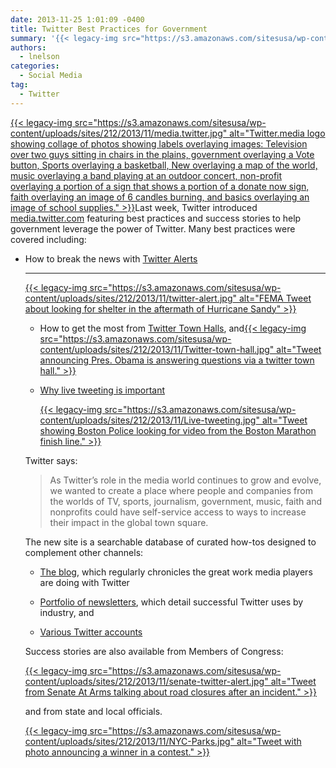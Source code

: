 ```yaml
---
date: 2013-11-25 1:01:09 -0400
title: Twitter Best Practices for Government
summary: '{{< legacy-img src="https://s3.amazonaws.com/sitesusa/wp-content/uploads/sites/212/2013/11/media.twitter.jpg" alt="Twitter.media logo showing collage of photos showing labels overlaying images: Television over two guys sitting in chairs in the plains, government overlaying a Vote button, Sports overlaying a basketball, New overlaying a map of the world, music overlaying a band playing at an outdoor concert, non-profit overlaying a portion of a sign'
authors:
  - lnelson
categories:
  - Social Media
tag:
  - Twitter
---
```


<p dir="ltr" style="text-align: left;">
  <a href="https://s3.amazonaws.com/sitesusa/wp-content/uploads/sites/212/2013/11/media.twitter.jpg">{{< legacy-img src="https://s3.amazonaws.com/sitesusa/wp-content/uploads/sites/212/2013/11/media.twitter.jpg" alt="Twitter.media logo showing collage of photos showing labels overlaying images: Television over two guys sitting in chairs in the plains, government overlaying a Vote button, Sports overlaying a basketball, New overlaying a map of the world, music overlaying a band playing at an outdoor concert, non-profit overlaying a portion of a sign that shows a portion of a donate now sign, faith overlaying an image of 6 candles burning, and basics overlaying an image of school supplies." >}}</a>Last week, Twitter introduced <a href="https://media.twitter.com/">media.twitter.com</a> featuring best practices and success stories to help government  leverage the power of Twitter. Many best practices were covered  including:
</p>

  * How to break the news with [Twitter Alerts](https://media.twitter.com/best-practice/twitter-alerts)
  
    * * *
    
    [{{< legacy-img src="https://s3.amazonaws.com/sitesusa/wp-content/uploads/sites/212/2013/11/twitter-alert.jpg" alt="FEMA Tweet about looking for shelter in the aftermath of Hurricane Sandy" >}}](https://s3.amazonaws.com/sitesusa/wp-content/uploads/sites/212/2013/11/twitter-alert.jpg) </li> 
    
      * How to get the most from <a href="https://media.twitter.com/best-practice/twitter-town-hall" target="_blank">Twitter Town Halls</a>, and[{{< legacy-img src="https://s3.amazonaws.com/sitesusa/wp-content/uploads/sites/212/2013/11/Twitter-town-hall.jpg" alt="Tweet announcing Pres. Obama is answering questions via a twitter town hall." >}}](https://s3.amazonaws.com/sitesusa/wp-content/uploads/sites/212/2013/11/Twitter-town-hall.jpg)
      * <p dir="ltr">
          <a href="https://media.twitter.com/best-practice/why-live-tweeting-is-important-for-government" target="_blank">Why live tweeting is important</a>
        </p>
        
        [{{< legacy-img src="https://s3.amazonaws.com/sitesusa/wp-content/uploads/sites/212/2013/11/Live-tweeting.jpg" alt="Tweet showing Boston Police looking for video from the Boston Marathon finish line." >}}](https://s3.amazonaws.com/sitesusa/wp-content/uploads/sites/212/2013/11/Live-tweeting.jpg)</li> </ul> 
        
        Twitter says:
        
        > <p dir="ltr">
        >   As Twitter’s role in the media world continues to grow and evolve, we wanted to create a place where people and companies from the worlds of TV, sports, journalism, government, music, faith and nonprofits could have self-service access to ways to increase their impact in the global town square.
        > </p>
        
        The new site is a searchable database of curated  how-tos designed to complement other channels:
        
          * <p dir="ltr">
              <a href="https://blog.twitter.com/" target="_blank">The blog</a>, which regularly chronicles the great work media players are doing with Twitter
            </p>
        
          * <p dir="ltr">
              <a href="https://twitter.twimg.com/medianewsletter?elq=e0e6d2ada2744c61895109752ffb1075&elqCampaignId=508" target="_blank">Portfolio of newsletters</a>, which detail successful Twitter uses by industry, and
            </p>
        
          * <p dir="ltr">
              <a href="https://twitter.com/gov" target="_blank">Various Twitter accounts</a>
            </p>
        
        Success stories are also available from Members of Congress:
        
        [{{< legacy-img src="https://s3.amazonaws.com/sitesusa/wp-content/uploads/sites/212/2013/11/senate-twitter-alert.jpg" alt="Tweet from Senate At Arms talking about road closures after an incident." >}}](https://s3.amazonaws.com/sitesusa/wp-content/uploads/sites/212/2013/11/senate-twitter-alert.jpg)
        
        and from state and local officials.
        
        [{{< legacy-img src="https://s3.amazonaws.com/sitesusa/wp-content/uploads/sites/212/2013/11/NYC-Parks.jpg" alt="Tweet with photo announcing a winner in a contest." >}}](https://s3.amazonaws.com/sitesusa/wp-content/uploads/sites/212/2013/11/NYC-Parks.jpg)